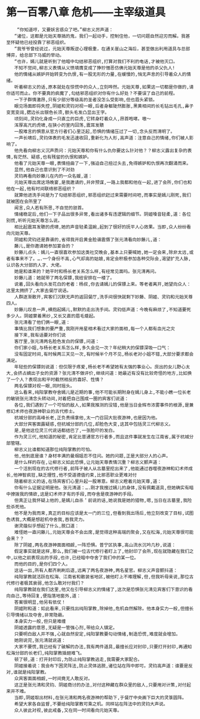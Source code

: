 # 第一百零八章 危机——主宰级道具
        “你知道哼，又要妖言惑众了吧。”柳志义厉声道：
       “诸位，这都是元始天尊搞的鬼，我们一起动手，控制住他，一切问题自然迎刃而解。我甚至怀疑他已经投靠了邪恶组织。
       “我爷爷曾经说过，元始天尊叛逆心理极重，在通关崖山之海后，甚至做出利用道具与总部博弈，给总部下马威的举动。
       “也许，嫣儿就是听到了他暗中勾结邪恶组织,打算对我们不利的电话,才被他灭口。
       不知不觉间,柳志义表情从义愤填膺变成了狰狞憎恶仿佛元始天尊是他的杀父仇人!
       他的情绪从嫉妒开始转变为仇恨,有一股无形的力量,在缓慢的,悄无声息的引导着众人的情绪。
       听着柳志义的话,原本就处在惊慌中的众人,立刻哗然。元始天尊,如果这一切都是你做的,请你适可而止。你不要真的疯魔了,勾结邪恶组织对你有什么好处？不要误了自己的前程。
       一下子群情激昂,只有少部分等级高的圣者没怎么受影响,但也眉头紧锁。
       眼见场面即将失控,阴姬和灵钧对视一眼,后者身躯陡然膨胀,黑黄相间的长毛钻出毛孔,鼻子变宽变阔,腮边长出银色长须,额头毛发凸显出王字。
       顷刻间,灵钧化身成一只直立的巨虎,它转身盯着众人,昂首咆哮。嗷～
       浑厚高亢的虎啸,在狭小的室内回荡,震耳发聩
       一股难言的惧意从官方行者们心里泛起,恐惧的情绪压过了一切,念头反而清明了。
       一声长啸后,灵钧体表的毛发迅速收回,重新化为人形,高声道：注意自己的情绪,你们被人影响了。
       他先看向柳志义沉声质问：元始天尊和你有什么仇你要这么针对他？？柳志义露出复杂的表情,有茫然、疑惑,也有残留的仇恨和嫉妒。
       他看了元始天尊一眼,表情扭曲了一下,强迫自己扭过头去,免得嫉妒和仇恨再次翻涌而来。
       显然,他自己也意识到了不对劲
       灵钧再看向妙藤儿在内的一众名媛,道：
       元始天尊出席这场晚宴,是我邀请的,并非预谋,一路上我都和他在一起,进了会所,你们也和他在一起,他有时间联络邪恶组织？
       就算他进洗手间是为了勾结邪恶组织,邪恶组织赶过来需要时间吧,而事实是嫣儿刚死,我们就被困在会所里了
       闻言,众人若有所思,不自觉的颔首。
       情绪稳定后,他们一下子品出很多异常,看出诸多有违逻辑的细节。阴姬嗓音轻柔,道：各位别慌,听听元始天尊怎么说。
       相比起震耳发聩的虎啸,她的声音轻柔温婉,起到了很好的抚平人心效果。当即,众人纷纷看向元始天尊。
       阴姬和灵钧还是靠谱的,省得我开启黄金脸谱震慑了张元清看向妙藤儿,道：
       藤儿,是你邀请她参加宴会的？
       妙藤儿点头：嫣儿一直很喜欢参加这类社交晚会,基本上只要喊她,她一定会来,除非太远,或者有事来不了。….一个身份不高,心气却高的姑娘,肯定会积极参加各种交际会,渴望扩充人脉,认识各大分部的人才、大佬。
       她是和谁来的？她平时和杨长老关系怎么样,有经常见面吗。张元清再问。
       妙藤儿道：她就带了两名保镖,我给安排在一楼了。
       说着,回头看向头发花白的老者：杨叔,你去请嫣儿的保镖上来。等老者离开,她望向众人：这里太拥挤了,大家去餐厅说话。
       人群逐渐散开,宾客们沉默无声的返回餐厅,洗手间很快就剩下妙藤、阴姬、灵钧和元始天尊四人。
       妙藤儿叹息一声,横抱起嫣儿,默默的走出洗手间。灵钧低声道：今晚有麻烦了,不知道要死多少人。阴姬蒙着黑纱,又长又直的眉毛蹙起。
       张元清看了他们俩一眼,道：
       事情比我们想象的要严重,我刚开用星相术看过大家的面相,每一个人都有血光之灾
       接下来,我有话要对你们说
       客厅里,张元清两名脸色发白的保镖,问道：
       你们家小姐,与杨长老关系怎么样,多久会见一次？年纪稍大的保镖深吸一口气：
       没有固定时间,有时候两三天见一次,有时候半个月不见,杨长老对小姐不错,大部分要求都会满足。
       年轻些的保镖则说道：但仅限于疼爱,杨长老不希望她有太强的事业心。庶出的女儿野心太大,会挤占嫡出子女的资源？张元清不做评价,继续问道：她最近有没有比较奇怪的地方,比如换了一个人？表现出和平时截然相反的喜好、性情？
       两名保镖对视一眼,同时摇头。
       这么看来,纯阳掌教夺舍嫣儿是近期的事,他不可能长期附身在嫣儿身上,不能小瞧一位长老的敏锐张元清念头转动间,对着把自己围成一圈的宾客们说道：
       各位,我们遇到了一个可怕的敌人,如果我推测的没错,他是当日金辉市浓雾事件的根源,是兼修幻术师也夜游神职业的古代修士。
       杭城分部的高峰长老,正负责缉拿他,太一门召回大批夜游神,也是因为他。
       大部分宾客面露疑惑,但杭城分部的几位,却脸色大变,这其中包括灵三代柳志义。
       是,是他这位灵三代说话都结巴了,一张脸吓的发白。
       作为灵三代,他知道的秘密,肯定比普通官方行者多,而且这件事就发生在江南省,属于杭城分部管辖。
       柳志义比谁都知道那位纯阳掌教的可怕。
       他,他到底是谁？身材丰满的曼烟姐忍不住问。她的问题,正是大部分人的心声。
       是什么样的存在,让柳志义如此恐惧,让元始天尊表情沉重？柳志义颤声道：
       一个活到现在的古代修行者,前阵子被人从古墓里挖出来了,他能通过吞噬夜游神和幻术师成长,他神智疯狂,缺乏理性,他不受道德值约束,比邪恶职业更难对付
       随着柳志义的话,在场宾客们心里升起一股寒意。柳志义瞪着元始天尊,道：
       你有什么证据证明是他。张元清道：….刚才我搜过嫣儿的身体,没有佩戴道具,但她确实有暗中撩拨我的情欲,这是幻术师才有的手段,而夺舍是夜游神的手段。
       但真正让我怀疑上他的,是嫣儿自杀＇前说的话,她说我是她的猎物,嗯,当日在古墓里,我险些杀死他。
       他不是为我而来,真正的目标应该是太一门的三位,但看到我出场后,他立刻改变了目标,试图色诱我,大概是想趁机夺舍我,吞我灵力。
       谢灵蕴似乎想起了什么,脱口道：
       难怪她一直问藤儿,元始天尊会不会出席,是觉得这种高端的聚会,又在松海,元始天尊很可能会来？？
       除了阴姬,两名夜游神面面相觑,一阵恐惧。普宁区执事,高山流水沉吟几秒,说道：
       假定事实就是这样,那么,我们被一位古代修行者盯上了,他封印了会所,现在就隐藏在我们之中,以他之前表现出的手段,也许,已经暗中夺舍了我们中的某一位。
       而他的目的,是你们四个人。
       这话一出,所有人都齐刷刷后退,远离了两名夜游神,两名星官。柳志义声音颤抖道：
       纯阳掌教就活跃在松海、江南省和散装省地区,被他盯上不难理解,但,但我听母亲说,那位古代修行者极其衰弱,他怎么敢对付我们？
       纯阳掌教就在我们这里,他又在引导柳志义的情绪了,这次是恐惧张元清见宾客们下意识的看向自己,等待回复,便指落地窗外,道：
       答案很明显,他另有依仗！
       阴姬附和道：如此看来,只要找出纯阳掌教,除掉他,危机自然解除。他本身实力一般,但擅长引导情绪以及夺舍,非常隐蔽。
       本身实力一般,但只是难缠
       阴姬透露的意思,无疑是一管强心剂,带给众人镇定。
       只要明白敌人并不强,心就自然安定,纯阳掌教要勾动情绪,制造恐慌,难度就会增加。
       她刚说完,张元清就说道：
       大家不要慌,我已经有了破解的办法,我有两件道具,最擅长应对封印,只要打开封印,再通知松海分部的长老们,纯阳掌教插翅难飞。
       顿了顿,道：打开封印后,为防止纯阳掌教逃走,我需要大家配合。
       阴姬接着说：我会布下困灵阵法,防止灵体逃脱,诸位站在阵中即可。灵钧高声道：谁要是反对,谁就是纯阳掌教。
       众宾客面面相觑,一时间竟无人敢反对。
       这正是张元清和灵钧、阴姬商讨的办法,对付这种藏在群众里的敌人,只要用对计策,对付起来并不难。
       当即,阴姬取出材料,在张元清和两名夜游神的帮助下,于餐厅中央画下巨大的灵箓圆阵。
       希望大家各自监督,不要给纯阳掌教可乘之机。同样站在阵法中的灵钧大声说。
       众人彼此对视,彼此戒备,又在同一时间看向元始天尊。